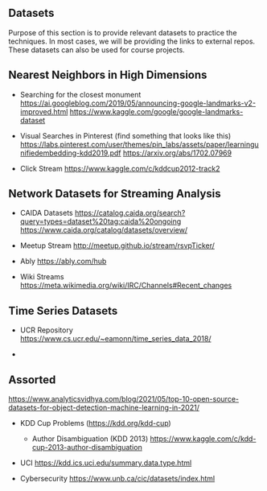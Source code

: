 Datasets
-----
Purpose of this section is to provide relevant datasets to practice the techniques. In most cases, we will be providing the links to external repos.
These datasets can also be used for course projects.


Nearest Neighbors in High Dimensions
------------------------------------

* Searching for the closest monument  
  https://ai.googleblog.com/2019/05/announcing-google-landmarks-v2-improved.html
  https://www.kaggle.com/google/google-landmarks-dataset
  
* Visual Searches in Pinterest (find something that looks like this)
  https://labs.pinterest.com/user/themes/pin_labs/assets/paper/learningunifiedembedding-kdd2019.pdf
  https://arxiv.org/abs/1702.07969
  
* Click Stream
  https://www.kaggle.com/c/kddcup2012-track2
  



Network Datasets for Streaming Analysis
----------------------------------------
* CAIDA Datasets
  https://catalog.caida.org/search?query=types=dataset%20tag:caida%20ongoing
  https://www.caida.org/catalog/datasets/overview/
  
* Meetup Stream
  http://meetup.github.io/stream/rsvpTicker/
  
* Ably
  https://ably.com/hub

* Wiki Streams
  https://meta.wikimedia.org/wiki/IRC/Channels#Recent_changes

Time Series Datasets
---------------------
* UCR Repository
  https://www.cs.ucr.edu/~eamonn/time_series_data_2018/

* 


Assorted
--------
https://www.analyticsvidhya.com/blog/2021/05/top-10-open-source-datasets-for-object-detection-machine-learning-in-2021/


* KDD Cup Problems (https://kdd.org/kdd-cup)
  * Author Disambiguation (KDD 2013)
  https://www.kaggle.com/c/kdd-cup-2013-author-disambiguation
  
* UCI 
  https://kdd.ics.uci.edu/summary.data.type.html
  
* Cybersecurity
  https://www.unb.ca/cic/datasets/index.html
  
  


  



